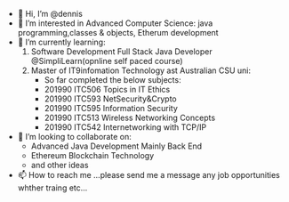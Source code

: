 - 👋 Hi, I’m @dennis
- 👀 I’m interested in Advanced Computer Science: java programming,classes & objects, Etherum development
- 🌱 I’m currently learning:
  1. Software Development Full Stack Java Developer @SimpliLearn(opnline self paced course)
  2. Master of IT9infomation Technology ast Australian CSU uni: 
      - So far completed the below subjects:
      - 201990	ITC506	Topics in IT Ethics	 
      - 201990	ITC593	NetSecurity&Crypto	 
      - 201990	ITC595	Information Security	 
      - 201990	ITC513	Wireless Networking Concepts	 	 		 
      - 201990	ITC542	Internetworking with TCP/IP	 	 	
- 💞️ I’m looking to collaborate on:
     - Advanced Java Development Mainly Back End
     - Ethereum Blockchain Technology 
     - and other ideas
- 📫 How to reach me ...please send me a message any job opportunities whther traing etc...

<!---
denniscsu19/denniscsu19 is a ✨ special ✨ repository because its `README.md` (this file) appears on your GitHub profile.
You can click the Preview link to take a look at your changes.
--->
